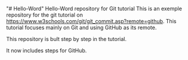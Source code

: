 "# Hello-Word" 
Hello-Word repository for Git tutorial 
This is an exemple repository for the git tutorial on https://www.w3schools.com/git/git_commit.asp?remote=github.
This tutorial focuses mainly on Git and using GitHub as its remote.

This repository is bult step by step in the tutorial. 

It now includes steps for GitHub.
